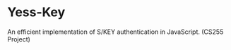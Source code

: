 Yess-Key
========

 An efficient implementation of S/KEY authentication in JavaScript. (CS255 Project)
